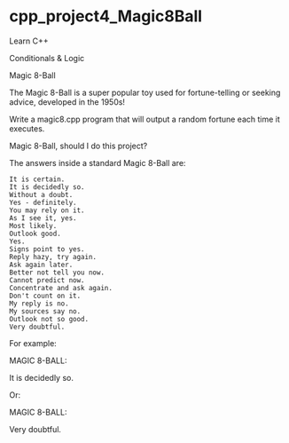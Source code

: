# cpp_project4_Magic8Ball

Learn C++

Conditionals & Logic

Magic 8-Ball

The Magic 8-Ball is a super popular toy used for fortune-telling or seeking advice, developed in the 1950s!

Write a magic8.cpp program that will output a random fortune each time it executes.

Magic 8-Ball, should I do this project?

The answers inside a standard Magic 8-Ball are:

    It is certain.
    It is decidedly so.
    Without a doubt.
    Yes - definitely.
    You may rely on it.
    As I see it, yes.
    Most likely.
    Outlook good.
    Yes.
    Signs point to yes.
    Reply hazy, try again.
    Ask again later.
    Better not tell you now.
    Cannot predict now.
    Concentrate and ask again.
    Don't count on it.
    My reply is no.
    My sources say no.
    Outlook not so good.
    Very doubtful.

For example:

MAGIC 8-BALL:
 
It is decidedly so.

Or:

MAGIC 8-BALL:
 
Very doubtful.
